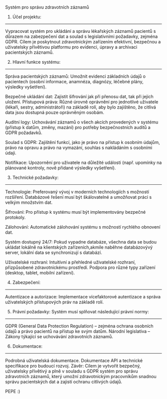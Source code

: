 Systém pro správu zdravotních záznamů
1. Účel projektu: 
-----------------------------
Vypracovat systém pro ukládání a správu lékařských záznamů pacientů s důrazem na zabezpečení dat a soulad s legislativními požadavky, zejména GDPR. Cílem je poskytnout zdravotnickým zařízením efektivní, bezpečnou a uživatelsky přívětivou platformu pro evidenci, úpravy a archivaci pacientských záznamů.

2. Hlavní funkce systému:
-----------------------------
Správa pacientských záznamů: Umožnit evidenci základních údajů o pacientech 
(osobní informace, anamnéza, diagnózy, léčebné plány, výsledky vyšetření).

Bezpečné ukládání dat: Zajistit šifrování jak při přenosu dat, tak při jejich uložení.
Přístupová práva: Různé úrovně oprávnění pro jednotlivé uživatele (lékaři, sestry, administrátoři) na základě rolí, aby bylo zajištěno, že citlivá data jsou dostupná pouze oprávněným osobám.

Auditní logy: Uchovávání záznamů o všech akcích provedených v systému (přístup k datům, změny, mazání) pro potřeby bezpečnostních auditů a GDPR požadavků.

Soulad s GDPR: Zajištění funkcí, jako je právo na přístup k osobním údajům, právo na opravu a právo na vymazání, souhlas s nakládáním s osobními údaji.

Notifikace: Upozornění pro uživatele na důležité události (např. upomínky na plánované kontroly, nově přidané výsledky vyšetření).

3. Technické požadavky:
-----------------------------
Technologie: Preferovaný vývoj v moderních technologiích s možností rozšíření. Databázové řešení musí být škálovatelné a umožňovat práci s velkým množstvím dat.

Šifrování: Pro přístup k systému musí být implementovány bezpečné protokoly.

Zálohování: Automatické zálohování systému s možností rychlého obnovení dat.

Systém dostupný 24/7: Pokud vypadne databáze, všechna data se budou ukládat lokálně na klientských zařízeních,akmile naběhne databázovývý server, lokální data se synchronizují s databází. 

Uživatelské rozhraní: Intuitivní a přehledné uživatelské rozhraní, přizpůsobené zdravotnickému prostředí. Podpora pro různé typy zařízení (desktop, tablet, mobilní zařízení).

4. Zabezpečení:
-----------------------------
Autentizace a autorizace: Implementace vícefaktorové autentizace a správa uživatelských přístupových práv na základě rolí.

5. Právní požadavky: Systém musí splňovat následující právní normy:
-----------------------------
GDPR (General Data Protection Regulation) – zejména ochrana osobních údajů a právo pacientů na přístup ke svým datům.
Národní legislativa – Zákony týkající se uchovávání zdravotních záznamů.

6. Dokumentace:
-----------------------------
Podrobná uživatelská dokumentace.
Dokumentace API a technické specifikace pro budoucí rozvoj.
Závěr:
Cílem je vytvořit bezpečný, uživatelsky přívětivý a plně v souladu s GDPR systém pro správu zdravotních záznamů, který umožní zdravotnickým pracovníkům snadnou správu pacientských dat a zajistí ochranu citlivých údajů.



PEPE :)